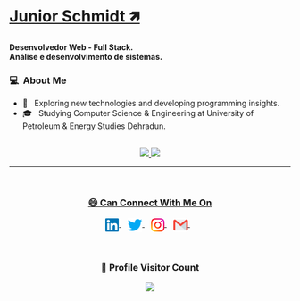 # <b>[Junior Schmidt 🡽](https://www.linkedin.com/in/jrschmidtt/)</b>
<b>Desenvolvedor Web - Full Stack.</b><br>
<b>Análise e desenvolvimento de sistemas.</b><br>

### 💻 &nbsp;About Me

- 🤔 &nbsp; Exploring new technologies and developing programming insights.
- 🎓 &nbsp; Studying Computer Science & Engineering at University of Petroleum & Energy Studies Dehradun.
<br>



<div align="center">
  <a href="https://github.com/jrschmidtt">
  <img height="180em" src="https://github-readme-stats.vercel.app/api?username=jrschmidtt&show_icons=true&theme=chartreuse-dark&include_all_commits=true&count_private=true"/>
  <img height="180em" src="https://github-readme-stats.vercel.app/api/top-langs/?username=jrschmidtt&layout=compact&langs_count=10&theme=chartreuse-dark&exclude_repo=Skull_Coin_Colletor_3D"/>
</div> <hr>
 
 <br>
  <div align="center">
  <h3><b>😄 Can Connect With Me On</b></h3>
  </div>
<p align="center">
<a href="https://www.linkedin.com/in/jrschmidtt/" target="_blank">
  <img align="center" alt="Junior Schmidt | Linkedin" width="24px" src="https://github.com/SatYu26/SatYu26/blob/master/Assets/Linkedin.svg" />
</a> &nbsp;&nbsp;
<a href="https://twitter.com/JrSchmidtt" target="_blank">
  <img align="center" alt="Junior Schmidt | Twitter" width="26px" src="https://github.com/SatYu26/SatYu26/blob/master/Assets/Twitter.svg" />
</a> &nbsp;&nbsp;
<a href="https://www.instagram.com/jrschmidtt/" target="_blank">
  <img align="center" alt="Junior Schmidt | Instagram" width="24px" src="https://github.com/SatYu26/SatYu26/blob/master/Assets/Instagram.svg" />
</a> &nbsp;&nbsp;
<a href="mailto:junior.schmidt.99@gmail.com" >
  <img align="center" alt="Junior Schmidt | Gmail" width="26px" src="https://github.com/SatYu26/SatYu26/blob/master/Assets/Gmail.svg" />
</a> &nbsp;&nbsp;
<p>
<br>
  
<div align=center>
  <h3><b>📍 Profile Visitor Count</b></h3>
</div>
    
<!-- retro visitor counter -->  
<p align="center" >   
  <img src="https://profile-counter.glitch.me/JrSchmidtt/count.svg" />  
</p>
